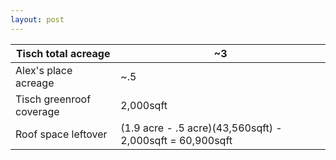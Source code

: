 ```yaml
---
layout: post
---
```


Tisch total acreage | ~3
------------ | -------------
Alex's place acreage | ~.5
Tisch greenroof coverage | 2,000sqft
Roof space leftover | (1.9 acre - .5 acre)(43,560sqft) - 2,000sqft = 60,900sqft
